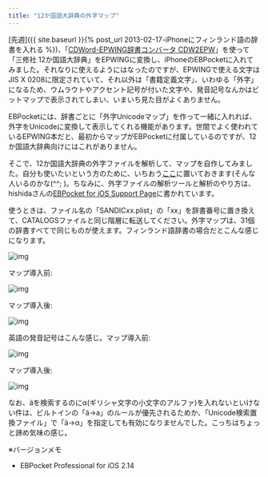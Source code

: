 ```yaml
---
title: "12か国語大辞典の外字マップ"
---
```


[先週]({{ site.baseurl }}{% post_url 2013-02-17-iPhoneにフィンランド語の辞書を入れる %})、「[CDWord-EPWING辞書コンバータ CDW2EPW](http://hp.vector.co.jp/authors/VA022273/dic/cdw2epw/)」を使って「三修社 12か国語大辞典」をEPWINGに変換し、iPhoneのEBPocketに入れてみました。それなりに使えるようにはなったのですが、EPWINGで使える文字はJIS X 0208に限定されていて、それ以外は「書籍定義文字」、いわゆる「外字」になるため、ウムラウトやアクセント記号が付いた文字や、発音記号なんかはビットマップで表示されてしまい、いまいち見た目がよくありません。

EBPocketには、辞書ごとに「外字Unicodeマップ」を作って一緒に入れれば、外字をUnicodeに変換して表示してくれる機能があります。世間でよく使われているEPWING本だと、最初からマップがEBPocketに付属しているのですが、12か国語大辞典向けにはこれがありません。

そこで、12か国語大辞典の外字ファイルを解析して、マップを自作してみました。自分も使いたいという方のために、いちおう[ここ](resources/SANDICxx.zip)に置いておきます(そんな人いるのかな(^^; )。ちなみに、外字ファイルの解析ツールと解析のやり方は、hishidaさんの[EBPocket for iOS Support Page](http://hishida.s271.xrea.com/manual/EBPocket_iPhone/web_gaiji.html)に書かれています。

使うときは、ファイル名の「SANDICxx.plist」の「xx」を辞書番号に置き換えて、CATALOGSファイルと同じ階層に転送してください。外字マップは、31個の辞書すべてで同じものが使えます。フィンランド語辞書の場合だとこんな感じになります。

![img](img/20130224-001.png)

マップ導入前:

![img](img/20130224-002.png)

マップ導入後:

![img](img/20130224-003.png)

英語の発音記号はこんな感じ。マップ導入前:

![img](img/20130224-004.png)

マップ導入後:

![img](img/20130224-005.png)

なお、äを検索するのにα(ギリシャ文字の小文字のアルファ)を入れないといけない件は、ビルトインの「ä→a」のルールが優先されるためか、「Unicode検索置換ファイル」で「ä→α」を指定しても有効になりませんでした。こっちはちょっと諦め気味の感じ。

※バージョンメモ

- EBPocket Professional for iOS 2.14
